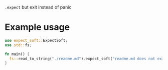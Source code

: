 `.expect` but exit instead of panic

# Example usage

```rust
use expect_soft::ExpectSoft;
use std::fs;

fn main() {
  fs::read_to_string("./readme.md").expect_soft("readme.md does not exist!");
}
```